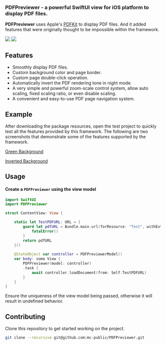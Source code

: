 ### PDFPreviewer - a powerful SwiftUI view for iOS platform to display PDF files.

**PDFPreviewer** uses Apple's [PDFKit](https://developer.apple.com/documentation/pdfkit) to display PDF files. And it added features that were originally thought to be impossible within the framework.

![](https://img.shields.io/badge/Platform_Compatibility-iOS16.0+-blue)
![](https://img.shields.io/badge/Swift_Compatibility-6.0-red)

## Features

- Smoothly display PDF files.
- Custom background color and page border.
- Custom page double-click operation.
- Automatically invert the PDF rendering tone in night mode.
- A very simple and powerful zoom-scale control system, allow auto scaling, fixed scaling ratio, or even disable scaling.
- A convenient and easy-to-use PDF page navigation system.

## Example

After downloading the package resources, open the test project to quickly test all the features provided by this framework. The following are two screenshots that demonstrate some of the features supported by the framework.

[Green Background](Images/green.png)

[Inverted Background](Images/green.png)

## Usage

#### Create a `PDFPreviewer` using the view model

```swift
import SwiftUI
import PDFPreviewer

struct ContentView: View {

    static let TestPDFURL: URL = {
        guard let pdfURL = Bundle.main.url(forResource: "Test", withExtension: "pdf") else {
            fatalError()
        }
        return pdfURL
    }()
    
    @StateObject var controller = PDFPreviewerModel()
    var body: some View {
        PDFPreviewer(model: controller)
        .task {
            await controller.loadDocument(from: Self.TestPDFURL)
        }
    }
}
```
Ensure the uniqueness of the view model being passed, otherwise it will result in undefined behavior.

## Contributing

Clone this repository to get started working on the project. 

```bash
git clone --recursive git@github.com:mc-public/PDFPreviewer.git
```






